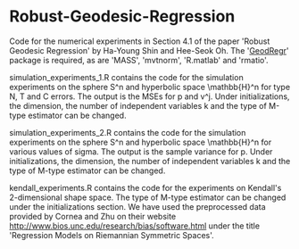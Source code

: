 # Robust-Geodesic-Regression

Code for the numerical experiments in Section 4.1 of the paper 'Robust Geodesic Regression' by Ha-Young Shin and Hee-Seok Oh. The '[GeodRegr](https://github.com/hayoungshin1/GeodRegr)' package is required, as are 'MASS', 'mvtnorm', 'R.matlab' and 'rmatio'.

simulation_experiments_1.R contains the code for the simulation experiments on the sphere S^n and hyperbolic space \mathbb{H}^n for type N, T and C errors. The output is the MSEs for p and v^j. Under initializations, the dimension, the number of independent variables k and the type of M-type estimator can be changed.

simulation_experiments_2.R contains the code for the simulation experiments on the sphere S^n and hyperbolic space \mathbb{H}^n for various values of sigma. The output is the sample variance for p. Under initializations, the dimension, the number of independent variables k and the type of M-type estimator can be changed.

kendall_experiments.R contains the code for the experiments on Kendall's 2-dimensional shape space. The type of M-type estimator can be changed under the initializations section. We have used the preprocessed data provided by Cornea and Zhu on their website http://www.bios.unc.edu/research/bias/software.html under the title 'Regression Models on Riemannian Symmetric Spaces'.
